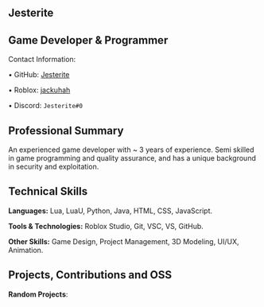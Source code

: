 ## Jesterite

## Game Developer & Programmer

Contact Information:

  • GitHub: [Jesterite](https://github.com/Jesterite)
 
  • Roblox: [jackuhah](https://www.roblox.com/users/617237907/profile)
 
  • Discord: ```Jesterite#0```

## Professional Summary

An experienced game developer with ~ 3 years of experience. Semi skilled in game programming and quality assurance, and has a unique background in security and exploitation.

## Technical Skills
 **Languages:** Lua, LuaU, Python, Java, HTML, CSS, JavaScript.
 
 **Tools & Technologies:** Roblox Studio, Git, VSC, VS, GitHub.
 
 **Other Skills:** Game Design, Project Management, 3D Modeling, UI/UX, Animation.
 


## Projects, Contributions and OSS
 **Random Projects**:

